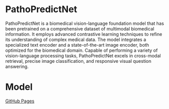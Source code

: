# PathoPredictNet
PathoPredictNet is a biomedical vision-language foundation model that has been pretrained on a comprehensive dataset of multimodal biomedical information. It employs advanced contrastive learning techniques to refine its understanding of complex medical data. The model integrates a specialized text encoder and a state-of-the-art image encoder, both optimized for the biomedical domain. Capable of performing a variety of vision-language processing tasks, PathoPredictNet excels in cross-modal retrieval, precise image classification, and responsive visual question answering. 


# Model
[GitHub Pages](https://pages.github.com/)
